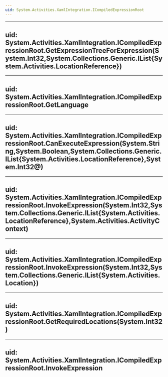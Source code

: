 ```yaml
---
uid: System.Activities.XamlIntegration.ICompiledExpressionRoot
---
```


---
uid: System.Activities.XamlIntegration.ICompiledExpressionRoot.GetExpressionTreeForExpression(System.Int32,System.Collections.Generic.IList{System.Activities.LocationReference})
---

---
uid: System.Activities.XamlIntegration.ICompiledExpressionRoot.GetLanguage
---

---
uid: System.Activities.XamlIntegration.ICompiledExpressionRoot.CanExecuteExpression(System.String,System.Boolean,System.Collections.Generic.IList{System.Activities.LocationReference},System.Int32@)
---

---
uid: System.Activities.XamlIntegration.ICompiledExpressionRoot.InvokeExpression(System.Int32,System.Collections.Generic.IList{System.Activities.LocationReference},System.Activities.ActivityContext)
---

---
uid: System.Activities.XamlIntegration.ICompiledExpressionRoot.InvokeExpression(System.Int32,System.Collections.Generic.IList{System.Activities.Location})
---

---
uid: System.Activities.XamlIntegration.ICompiledExpressionRoot.GetRequiredLocations(System.Int32)
---

---
uid: System.Activities.XamlIntegration.ICompiledExpressionRoot.InvokeExpression
---
